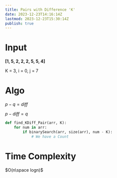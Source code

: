 ```yaml
---
title: Pairs with Difference 'K'
date: 2023-12-23T14:16:14Z
lastmod: 2023-12-23T15:30:14Z
publish: true
---
```


# Input

 **[1, 5, 2, 2, 2, 5, 5, 4]** 

K = 3, i = 0, j = 7

# Algo

$p - q = diff$

$p - diff = q$

```python
def find_KDiff_Pair(arr, K):
	for num in arr:
		if binarySearch(arr, size(arr), num - K):
			# We have a Count
```

# Time Complexity

$O(n\space logn)$

